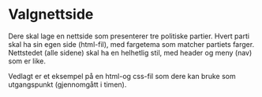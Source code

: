 # Valgnettside

Dere skal lage en nettside som presenterer tre politiske partier. Hvert parti skal ha sin egen side (html-fil), med fargetema som matcher partiets farger. Nettstedet (alle sidene) skal ha en helhetlig stil, med header og meny (nav) som er like.

Vedlagt er et eksempel på en html-og css-fil som dere kan bruke som utgangspunkt (gjennomgått i timen).
